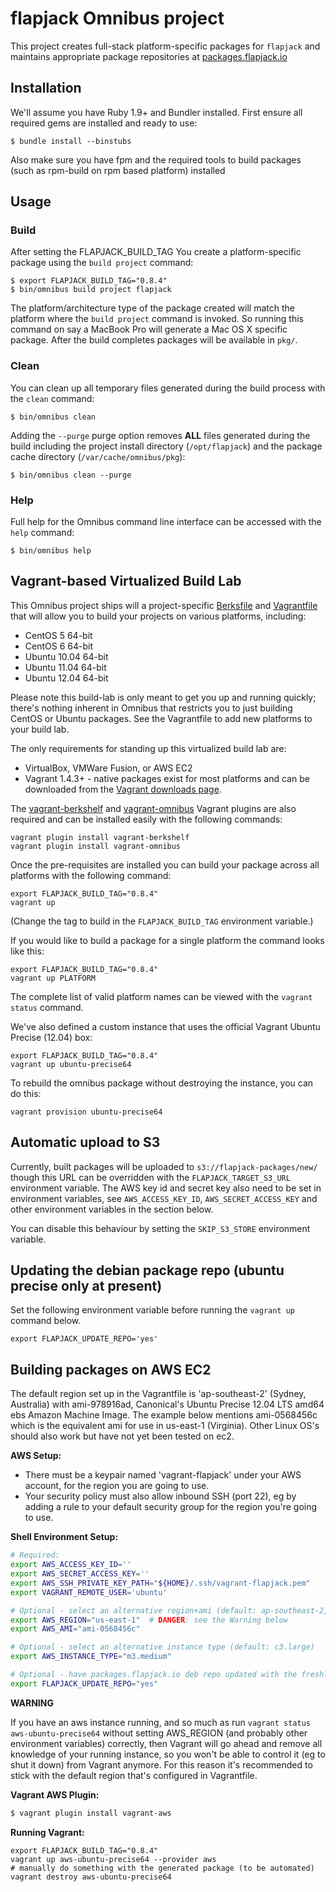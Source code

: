 # flapjack Omnibus project

This project creates full-stack platform-specific packages for
`flapjack` and maintains appropriate package repositories at
[packages.flapjack.io](http://packages.flapjack.io/)

## Installation

We'll assume you have Ruby 1.9+ and Bundler installed. First ensure all
required gems are installed and ready to use:

```shell
$ bundle install --binstubs
```
Also make sure you have fpm and the required tools to build packages (such as rpm-build on rpm based platform)
installed


## Usage

### Build

After setting the FLAPJACK_BUILD_TAG 
You create a platform-specific package using the `build project` command:

```shell
$ export FLAPJACK_BUILD_TAG="0.8.4"
$ bin/omnibus build project flapjack
```

The platform/architecture type of the package created will match the platform
where the `build project` command is invoked. So running this command on say a
MacBook Pro will generate a Mac OS X specific package. After the build
completes packages will be available in `pkg/`.

### Clean

You can clean up all temporary files generated during the build process with
the `clean` command:

```shell
$ bin/omnibus clean
```

Adding the `--purge` purge option removes __ALL__ files generated during the
build including the project install directory (`/opt/flapjack`) and
the package cache directory (`/var/cache/omnibus/pkg`):

```shell
$ bin/omnibus clean --purge
```

### Help

Full help for the Omnibus command line interface can be accessed with the
`help` command:

```shell
$ bin/omnibus help
```

## Vagrant-based Virtualized Build Lab

This Omnibus project ships will a project-specific
[Berksfile](http://berkshelf.com/) and [Vagrantfile](http://www.vagrantup.com/)
that will allow you to build your projects on various platforms, including:

* CentOS 5 64-bit
* CentOS 6 64-bit
* Ubuntu 10.04 64-bit
* Ubuntu 11.04 64-bit
* Ubuntu 12.04 64-bit

Please note this build-lab is only meant to get you up and running quickly;
there's nothing inherent in Omnibus that restricts you to just building CentOS
or Ubuntu packages. See the Vagrantfile to add new platforms to your build lab.

The only requirements for standing up this virtualized build lab are:

* VirtualBox, VMWare Fusion, or AWS EC2
* Vagrant 1.4.3+ - native packages exist for most platforms and can be downloaded
from the [Vagrant downloads page](http://downloads.vagrantup.com/).

The [vagrant-berkshelf](https://github.com/RiotGames/vagrant-berkshelf) and
[vagrant-omnibus](https://github.com/schisamo/vagrant-omnibus) Vagrant plugins
are also required and can be installed easily with the following commands:

```shell
vagrant plugin install vagrant-berkshelf
vagrant plugin install vagrant-omnibus
```

Once the pre-requisites are installed you can build your package across all
platforms with the following command:

```shell
export FLAPJACK_BUILD_TAG="0.8.4"
vagrant up
```
(Change the tag to build in the `FLAPJACK_BUILD_TAG` environment variable.)

If you would like to build a package for a single platform the command looks like this:

```shell
export FLAPJACK_BUILD_TAG="0.8.4"
vagrant up PLATFORM
```

The complete list of valid platform names can be viewed with the
`vagrant status` command.

We've also defined a custom instance that uses the official Vagrant Ubuntu
Precise (12.04) box:

``` shell
export FLAPJACK_BUILD_TAG="0.8.4"
vagrant up ubuntu-precise64
```

To rebuild the omnibus package without destroying the instance, you can do this:

``` shell
vagrant provision ubuntu-precise64
```

## Automatic upload to S3

Currently, built packages will be uploaded to `s3://flapjack-packages/new/` though this URL can be overridden with the `FLAPJACK_TARGET_S3_URL` environment variable. The AWS key id and secret key also need to be set in environment variables, see `AWS_ACCESS_KEY_ID`, `AWS_SECRET_ACCESS_KEY` and other environment variables in the section below.

You can disable this behaviour by setting the `SKIP_S3_STORE` environment variable.

## Updating the debian package repo (ubuntu precise only at present)

Set the following environment variable before running the `vagrant up` command below.

```
export FLAPJACK_UPDATE_REPO='yes'
```

## Building packages on AWS EC2

The default region set up in the Vagrantfile is 'ap-southeast-2' (Sydney, Australia) with ami-978916ad, Canonical's Ubuntu Precise 12.04 LTS amd64 ebs Amazon Machine Image. The example below mentions ami-0568456c which is the equivalent ami for use in us-east-1 (Virginia). Other Linux OS's should also work but have not yet been tested on ec2.

**AWS Setup:**

- There must be a keypair named 'vagrant-flapjack' under your AWS account, for the region you are going to use.
- Your security policy must also allow inbound SSH (port 22), eg by adding a rule to your default security group for the region you're going to use.

**Shell Environment Setup:**

``` bash
# Required:
export AWS_ACCESS_KEY_ID=''
export AWS_SECRET_ACCESS_KEY=''
export AWS_SSH_PRIVATE_KEY_PATH="${HOME}/.ssh/vagrant-flapjack.pem"
export VAGRANT_REMOTE_USER='ubuntu'

# Optional - select an alternative region+ami (default: ap-southeast-2, precise64):
export AWS_REGION="us-east-1"  # DANGER: see the Warning below
export AWS_AMI="ami-0568456c"

# Optional - select an alternative instance type (default: c3.large)
export AWS_INSTANCE_TYPE="m3.medium"

# Optional - have packages.flapjack.io deb repo updated with the freshly built package
export FLAPJACK_UPDATE_REPO="yes"
```

**WARNING**

If you have an aws instance running, and so much as run `vagrant status aws-ubuntu-precise64` without setting AWS_REGION (and probably other environment variables) correctly, then Vagrant will go ahead and remove all knowledge of your running instance, so you won't be able to control it (eg to shut it down) from Vagrant anymore. For this reason it's recommended to stick with the default region that's configured in Vagrantfile.

**Vagrant AWS Plugin:**
```bash
$ vagrant plugin install vagrant-aws
```

**Running Vagrant:**
```
export FLAPJACK_BUILD_TAG="0.8.4"
vagrant up aws-ubuntu-precise64 --provider aws
# manually do something with the generated package (to be automated)
vagrant destroy aws-ubuntu-precise64
```
